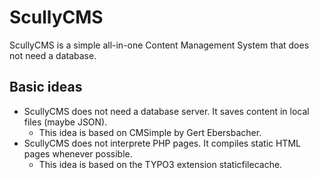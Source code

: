 # ScullyCMS

ScullyCMS is a simple all-in-one Content Management System that does not need a database.

## Basic ideas

* ScullyCMS does not need a database server. It saves content in local files (maybe JSON).
  * This idea is based on CMSimple by Gert Ebersbacher.
* ScullyCMS does not interprete PHP pages. It compiles static HTML pages whenever possible.
  * This idea is based on the TYPO3 extension staticfilecache.
